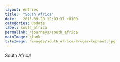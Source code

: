 ```yaml
---
layout: entries
title:  "South Africa"
date:   2016-09-20 12:03:37 +0100
categories: update
label: south_africa
permalink: /journeys/south_africa
mainImage: blank
tileImage: /images/south_africa/krugerelephant.jpg
---
```


South Africa!
